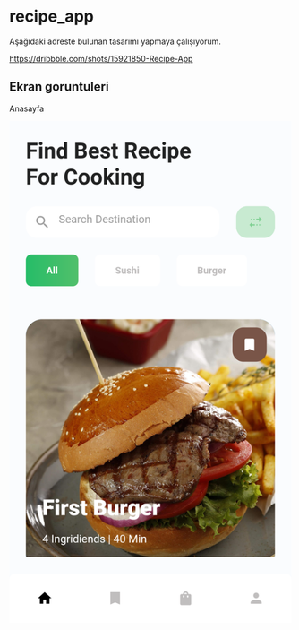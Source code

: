 # recipe_app

Aşağıdaki adreste bulunan tasarımı yapmaya çalışıyorum. 

https://dribbble.com/shots/15921850-Recipe-App



## Ekran goruntuleri

Anasayfa

![Anasayfa](https://github.com/caliskanzafer/recipe_app/blob/0b0058e886c2cb783b5b43dcabebaf730196c9ff/readme_images/homepage.png)
